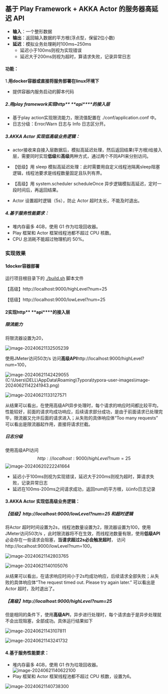 ## 基于 Play Framework + AKKA Actor 的服务器高延迟 API

- **输入**：一个整形数据
- **输出**：返回输入数据的平方根(浮点型，保留2位小数)
- **延迟**：模拟业务处理耗时100ms~250ms
  - 延迟小于100ms则视为实现错误
  - 延迟大于200ms则视为超时，算请求失败，记录异常日志

#### 功能：

1.**用docker容器或直接将服务部署在linux环境下**

- 提供容器内服务启动的脚本代码

##### 2.用play framework实现http** **api****的接入层


- 基于play action实现限流能力，限流值配置在 ./conf/application.conf 中。
- 日志分级：Error/Warn 日志与 Info 日志区分开。

##### 3.AKKA Actor 实现低高级业务逻辑：

- actor接收来自接入层数据后，模拟高延迟处理，然后返回结果(平方根)给接入层，需要同时实现**低级**和**高级**两种方式，通过两个不同API来分别访问。

- 【低级】用 sleep 模拟高延迟处理：此时需要用自定义线程池隔离sleep阻塞逻辑，线程池要求是线程数量固定且队列有界。
- 【高级】用 system.scheduler scheduleOnce 异步逻辑模拟高延迟，定时一段时间后，再返回结果。

- Actor 设置超时逻辑（5s），防止 Actor 超时太长，不能及时退出。

##### 4.基于服务性能要求：

- 堆内存最多 4GB，使用 G1 作为垃圾回收器。
- Play 框架和 Actor 框架线程池都不超过 CPU 核数。
- CPU 总消耗不能超过物理机的 50%。



### 实现效果

#### 1docker容器部署

运行项目根目录下的 [./build.sh](https://github.com/YHJYgain/2024_training/blob/master/ExamineDemo/build.sh) 脚本文件

【高级】http://localhost:9000/highLevel?num=25

【低级】http://localhost:9000/lowLevel?num=25



#### 2实现http** **api****的接入层

##### 限流能力

将限流器设置为20，

![image-20240621132505239](C:\Users\DELL\AppData\Roaming\Typora\typora-user-images\image-20240621132505239.png)

使用JMeter访问50次/s  访问**高级API**http://localhost:9000/highLevel?num=100，

![image-20240621142429055](C:\Users\DELL\AppData\Roaming\Typora\typora-user-images\image-20240621142429055.png)(C:\Users\DELL\AppData\Roaming\Typora\typora-user-images\image-20240621142241943.png)

![image-20240621133127571](C:\Users\DELL\AppData\Roaming\Typora\typora-user-images\image-20240621133127571.png)

从结果可以看出，在使用高级API异步处理时，每个请求的响应时间都比较平均，性能较好，前面的请求均成功响应，后续请求部分成功，是由于前面请求已处理完毕，限流器又允许后面的请求进入；从失败的具体响应体“Too many requests” 可以看出是限流器起作用，直接将请求拦截。

##### 日志分级

使用高级API访问
$$
http://localhost:9000/highLevel?num=25
$$
![image-20240620222241664](C:\Users\DELL\AppData\Roaming\Typora\typora-user-images\image-20240620222241664.png)

- 延迟小于100ms则视为实现错误，延迟大于200ms则视为超时，算请求失败，记录异常日志
- 延迟在100ms-200ms之间请求成功，返回num的平方根，以info日志记录



#### 3.AKKA Actor 实现低高级业务逻辑：

##### 【低级】http://localhost:9000/lowLevel?num=25 和超时逻辑

将Actor 超时时间设置为2s，线程池数量设置为2，限流器设置为100，使用JMeter访问50次/s ，此时限流器将不在生效，而线程池数量有限，使用**低级API**必会存在一些请求会阻塞，**当请求超过2s必会触发超时**， 访问http://localhost:9000/lowLevel?num=100，

![image-20240621142803765](C:\Users\DELL\AppData\Roaming\Typora\typora-user-images\image-20240621142803765.png)

![image-20240621140105076](C:\Users\DELL\AppData\Roaming\Typora\typora-user-images\image-20240621140105076.png)

从结果可以看出，在请求响应时间小于2s均成功响应，后续请求全部失败；从失败的具体响应体“The request timed out. Please try again later.” 可以看出是Actor 超时，及时退出了。

##### 【高级】http://localhost:9000/highLevel?num=25

但是相同的条件下，使用**高级API**，异步进行处理时，每个请求由于是异步处理就不会出现阻塞，全部成功。具体运行结果如下

![image-20240621143107811](C:\Users\DELL\AppData\Roaming\Typora\typora-user-images\image-20240621143107811.png)

![image-20240621143241732](C:\Users\DELL\AppData\Roaming\Typora\typora-user-images\image-20240621143241732.png)

#### 4.基于服务性能要求：

- 堆内存最多 4GB，使用 G1 作为垃圾回收器。![image-20240621140622100](C:\Users\DELL\AppData\Roaming\Typora\typora-user-images\image-20240621140622100.png)
- Play 框架和 Actor 框架线程池都不超过 CPU 核数，设置为6。

![image-20240621140738300](C:\Users\DELL\AppData\Roaming\Typora\typora-user-images\image-20240621140738300.png)